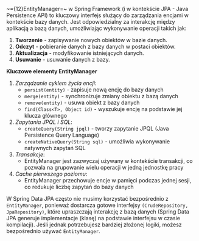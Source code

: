 ~={12}EntityManager=~ w Spring Framework (i w kontekście JPA - Java Persistence API) to kluczowy interfejs służący do zarządzania encjami w kontekście bazy danych. Jest odpowiedzialny za interakcję między aplikacją a bazą danych, umożliwiając wykonywanie operacji takich jak:
1. **Tworzenie** - zapisywanie nowych obiektów w bazie danych.
2. **Odczyt** - pobieranie danych z bazy danych w postaci obiektów.
3. **Aktualizacja** - modyfikowanie istniejących danych.
4. **Usuwanie** - usuwanie danych z bazy.

**Kluczowe elementy EntityManager**
1. *Zarządzanie cyklem życia encji*:
	- `persist(entity)` - zapisuje nową encję do bazy danych
	- `merge(entity)` - synchronizuje zmiany obiektu z bazą danych
	- `remove(entity)` - usuwa obiekt z bazy danych
	- `find(Class<T>, Object id)` - wyszukuje encję na podstawie jej klucza głównego
2. *Zapytania JPQL i SQL*:
	- `createQuery(String jpql)` - tworzy zapytanie JPQL (Java Persistence Query Language)
	- `createNativeQuery(String sql)` - umożliwia wykonywanie natywnych zapytań SQL
3. *Transakcje*:
	- EntityManager jest zazwyczaj używany w kontekście transakcji, co pozwala na grupowanie wielu operacji w jedną jednostkę pracy
4. *Cache pierwszego poziomu*:
	- EntityManager przechowuje encje w pamięci podczas jednej sesji, co redukuje liczbę zapytań do bazy danych

W Spring Data JPA często nie musimy korzystać bezpośrednio z `EntityManager`, ponieważ dostarcza gotowe interfejsy `(CrudeRepository, JpaRepository)`, które upraszczają interakcję z bazą danych (Spring Data JPA generuje implementacje (klasę) na podstawie interfejsu w czasie kompilacji). Jeśli jednak potrzebujesz bardziej złożonej logiki, możesz bezpośrednio używać `EntityManager`.